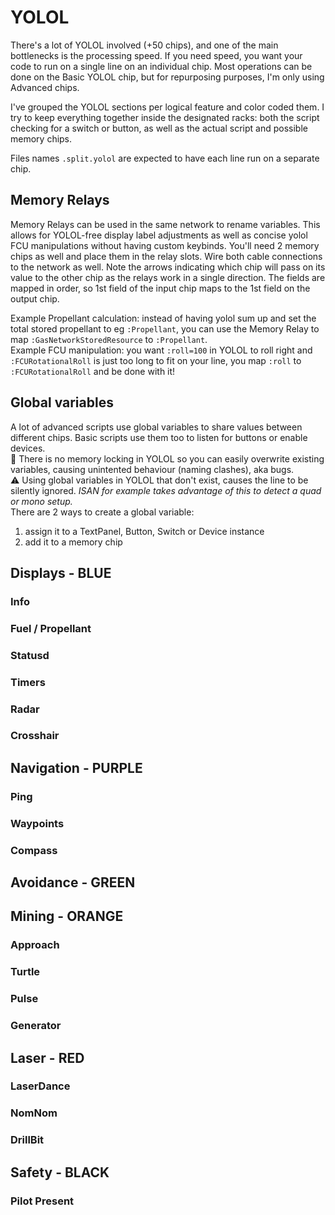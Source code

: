 # YOLOL
There's a lot of YOLOL involved (+50 chips), and one of the main bottlenecks is the processing speed.
If you need speed, you want your code to run on a single line on an individual chip.  Most operations can be done on the Basic YOLOL chip, but for repurposing purposes, I'm only using Advanced chips.

I've grouped the YOLOL sections per logical feature and color coded them.  I try to keep everything together inside the designated racks: both the script checking for a switch or button, as well as the actual script and possible memory chips.

Files names `.split.yolol` are expected to have each line run on a separate chip.

## Memory Relays
Memory Relays can be used in the same network to rename variables.  This allows for YOLOL-free display label adjustments as well as concise yolol FCU manipulations without having custom keybinds.  You'll need 2 memory chips as well and place them in the relay slots.  Wire both cable connections to the network as well.  Note the arrows indicating which chip will pass on its value to the other chip as the relays work in a single direction.  The fields are mapped in order, so 1st field of the input chip maps to the 1st field on the output chip.

Example Propellant calculation: instead of having yolol sum up and set the total stored propellant to eg `:Propellant`, you can use the Memory Relay to map `:GasNetworkStoredResource` to `:Propellant`.  
Example FCU manipulation: you want `:roll=100` in YOLOL to roll right and `:FCURotationalRoll` is just too long to fit on your line, you map `:roll` to `:FCURotationalRoll` and be done with it!

## Global variables
A lot of advanced scripts use global variables to share values between different chips.  Basic scripts use them too to listen for buttons or enable devices.  
🐛 There is no memory locking in YOLOL so you can easily overwrite existing variables, causing unintented behaviour (naming clashes), aka bugs.  
⚠️ Using global variables in YOLOL that don't exist, causes the line to be silently ignored.  _ISAN for example takes advantage of this to detect a quad or mono setup._  
There are 2 ways to create a global variable:
1. assign it to a TextPanel, Button, Switch or Device instance
2. add it to a memory chip

## Displays - BLUE

### Info
### Fuel / Propellant
### Statusd
### Timers
### Radar
### Crosshair

## Navigation - PURPLE

### Ping
### Waypoints
### Compass

## Avoidance - GREEN

## Mining - ORANGE

### Approach
### Turtle
### Pulse
### Generator

## Laser - RED

### LaserDance
### NomNom
### DrillBit

## Safety - BLACK

### Pilot Present
